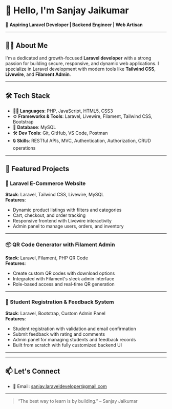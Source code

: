 # 👋 Hello, I'm Sanjay Jaikumar

🎯 **Aspiring Laravel Developer | Backend Engineer | Web Artisan**

---

## 👨‍💻 About Me

I'm a dedicated and growth-focused **Laravel developer** with a strong passion for building secure, responsive, and dynamic web applications. I specialize in Laravel development with modern tools like **Tailwind CSS**, **Livewire**, and **Filament Admin**.

---

## 🛠️ Tech Stack

- 🧑‍💻 **Languages**: PHP, JavaScript, HTML5, CSS3  
- ⚙️ **Frameworks & Tools**: Laravel, Livewire, Filament, Tailwind CSS, Bootstrap  
- 💾 **Database**: MySQL  
- 🛠️ **Dev Tools**: Git, GitHub, VS Code, Postman  
- 🔒 **Skills**: RESTful APIs, MVC, Authentication, Authorization, CRUD operations

---

## 🚀 Featured Projects

### 🛒 Laravel E-Commerce Website
**Stack**: Laravel, Tailwind CSS, Livewire, MySQL  
**Features**:
- Dynamic product listings with filters and categories  
- Cart, checkout, and order tracking  
- Responsive frontend with Livewire interactivity  
- Admin panel to manage users, orders, and inventory

---

### 📦 QR Code Generator with Filament Admin
**Stack**: Laravel, Filament, PHP QR Code  
**Features**:
- Create custom QR codes with download options  
- Integrated with Filament's sleek admin interface  
- Role-based access and real-time QR generation

---

### 📝 Student Registration & Feedback System
**Stack**: Laravel, Bootstrap, Custom Admin Panel  
**Features**:
- Student registration with validation and email confirmation  
- Submit feedback with rating and comments  
- Admin panel for managing students and feedback records  
- Built from scratch with fully customized backend UI

---

---

## 📫 Let's Connect


- 📧 Email: sanjay.laraveldeveloper@gmail.com

---

> “The best way to learn is by building.” – Sanjay Jaikumar

